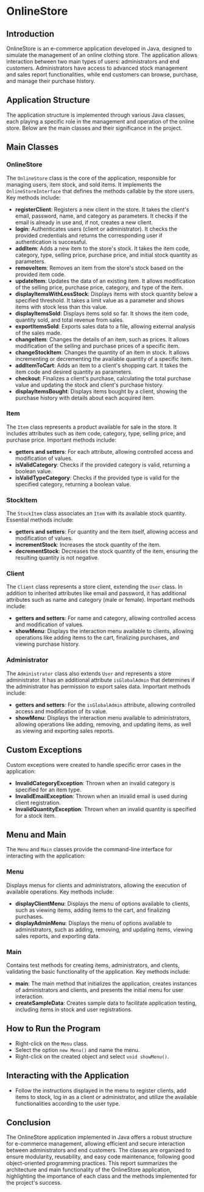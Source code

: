 # OnlineStore

## Introduction

OnlineStore is an e-commerce application developed in Java, designed to simulate the management of an online clothing store. The application allows interaction between two main types of users: administrators and end customers. Administrators have access to advanced stock management and sales report functionalities, while end customers can browse, purchase, and manage their purchase history.

## Application Structure

The application structure is implemented through various Java classes, each playing a specific role in the management and operation of the online store. Below are the main classes and their significance in the project.

## Main Classes

### OnlineStore

The `OnlineStore` class is the core of the application, responsible for managing users, item stock, and sold items. It implements the `OnlineStoreInterface` that defines the methods callable by the store users. Key methods include:

- **registerClient**: Registers a new client in the store. It takes the client's email, password, name, and category as parameters. It checks if the email is already in use and, if not, creates a new client.
- **login**: Authenticates users (client or administrator). It checks the provided credentials and returns the corresponding user if authentication is successful.
- **addItem**: Adds a new item to the store's stock. It takes the item code, category, type, selling price, purchase price, and initial stock quantity as parameters.
- **removeItem**: Removes an item from the store's stock based on the provided item code.
- **updateItem**: Updates the data of an existing item. It allows modification of the selling price, purchase price, category, and type of the item.
- **displayItemsWithLessStock**: Displays items with stock quantity below a specified threshold. It takes a limit value as a parameter and shows items with stock less than this value.
- **displayItemsSold**: Displays items sold so far. It shows the item code, quantity sold, and total revenue from sales.
- **exportItemsSold**: Exports sales data to a file, allowing external analysis of the sales made.
- **changeItem**: Changes the details of an item, such as prices. It allows modification of the selling and purchase prices of a specific item.
- **changeStockItem**: Changes the quantity of an item in stock. It allows incrementing or decrementing the available quantity of a specific item.
- **addItemToCart**: Adds an item to a client's shopping cart. It takes the item code and desired quantity as parameters.
- **checkout**: Finalizes a client's purchase, calculating the total purchase value and updating the stock and client's purchase history.
- **displayItemsBought**: Displays items bought by a client, showing the purchase history with details about each acquired item.

### Item

The `Item` class represents a product available for sale in the store. It includes attributes such as item code, category, type, selling price, and purchase price. Important methods include:

- **getters and setters**: For each attribute, allowing controlled access and modification of values.
- **isValidCategory**: Checks if the provided category is valid, returning a boolean value.
- **isValidTypeCategory**: Checks if the provided type is valid for the specified category, returning a boolean value.

### StockItem

The `StockItem` class associates an `Item` with its available stock quantity. Essential methods include:

- **getters and setters**: For quantity and the item itself, allowing access and modification of values.
- **incrementStock**: Increases the stock quantity of the item.
- **decrementStock**: Decreases the stock quantity of the item, ensuring the resulting quantity is not negative.

### Client

The `Client` class represents a store client, extending the `User` class. In addition to inherited attributes like email and password, it has additional attributes such as name and category (male or female). Important methods include:

- **getters and setters**: For name and category, allowing controlled access and modification of values.
- **showMenu**: Displays the interaction menu available to clients, allowing operations like adding items to the cart, finalizing purchases, and viewing purchase history.

### Administrator

The `Administrator` class also extends `User` and represents a store administrator. It has an additional attribute `isGlobalAdmin` that determines if the administrator has permission to export sales data. Important methods include:

- **getters and setters**: For the `isGlobalAdmin` attribute, allowing controlled access and modification of its value.
- **showMenu**: Displays the interaction menu available to administrators, allowing operations like adding, removing, and updating items, as well as viewing and exporting sales reports.

## Custom Exceptions

Custom exceptions were created to handle specific error cases in the application:

- **InvalidCategoryException**: Thrown when an invalid category is specified for an item type.
- **InvalidEmailException**: Thrown when an invalid email is used during client registration.
- **InvalidQuantityException**: Thrown when an invalid quantity is specified for a stock item.

## Menu and Main

The `Menu` and `Main` classes provide the command-line interface for interacting with the application:

### Menu

Displays menus for clients and administrators, allowing the execution of available operations. Key methods include:

- **displayClientMenu**: Displays the menu of options available to clients, such as viewing items, adding items to the cart, and finalizing purchases.
- **displayAdminMenu**: Displays the menu of options available to administrators, such as adding, removing, and updating items, viewing sales reports, and exporting data.

### Main

Contains test methods for creating items, administrators, and clients, validating the basic functionality of the application. Key methods include:

- **main**: The main method that initializes the application, creates instances of administrators and clients, and presents the initial menu for user interaction.
- **createSampleData**: Creates sample data to facilitate application testing, including items in stock and user registrations.

## How to Run the Program

- Right-click on the `Menu` class.
- Select the option `new Menu()` and name the menu.
- Right-click on the created object and select `void showMenu()`.

## Interacting with the Application

- Follow the instructions displayed in the menu to register clients, add items to stock, log in as a client or administrator, and utilize the available functionalities according to the user type.

## Conclusion

The OnlineStore application implemented in Java offers a robust structure for e-commerce management, allowing efficient and secure interaction between administrators and end customers. The classes are organized to ensure modularity, reusability, and easy code maintenance, following good object-oriented programming practices. This report summarizes the architecture and main functionality of the OnlineStore application, highlighting the importance of each class and the methods implemented for the project's success.
